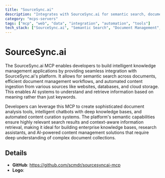 ```yaml
---
title: "SourceSync.ai"
description: "Integrates with SourceSync.ai for semantic search, document management, and AI-driven knowledge retrieval from diverse sources."
category: "mcps-servers"
tags: ["mcp", "web", "data", "integration", "automation", "tools"]
tech_stack: ["SourceSync.ai", "Semantic Search", "Document Management", "AI Knowledge Retrieval"]
---
```


# SourceSync.ai

The SourceSync.ai MCP enables developers to build intelligent knowledge management applications by providing seamless integration with SourceSync.ai's platform. It allows for semantic search across documents, efficient document management workflows, and automated content ingestion from various sources like websites, databases, and cloud storage. This enables AI systems to understand and retrieve information based on meaning rather than just keywords.

Developers can leverage this MCP to create sophisticated document analysis tools, intelligent chatbots with deep knowledge bases, and automated content curation systems. The platform's semantic capabilities ensure highly relevant search results and context-aware information retrieval, making it ideal for building enterprise knowledge bases, research assistants, and AI-powered content management solutions that require deep understanding of complex document collections.

## Details

- **GitHub**: https://github.com/scmdr/sourcesyncai-mcp
- **Logo**: 
